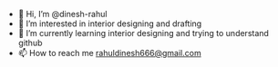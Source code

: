 - 👋 Hi, I’m @dinesh-rahul
- 👀 I’m interested in interior designing and drafting    
- 🌱 I’m currently learning interior designing and trying to understand github
- 📫 How to reach me rahuldinesh666@gmail.com

<!---
dinesh-rahul/dinesh-rahul is a ✨ special ✨ repository because its `README.md` (this file) appears on your GitHub profile.
You can click the Preview link to take a look at your changes.
--->
